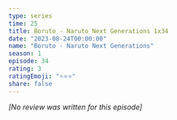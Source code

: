 ```yaml
---
type: series
time: 25
title: Boruto - Naruto Next Generations 1x34
date: "2023-08-24T00:00:00"
name: "Boruto - Naruto Next Generations"
season: 1
episode: 34
rating: 3
ratingEmoji: "⭐️⭐️⭐️"
share: false
---
```


_[No review was written for this episode]_